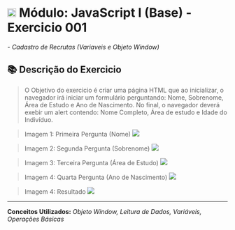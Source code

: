 # <img src="https://cdn.jsdelivr.net/gh/devicons/devicon/icons/javascript/javascript-original.svg" width="20"/> Módulo: JavaScript I (Base) - Exercicio 001

_- Cadastro de Recrutas (Variaveis e Objeto Window)_

## 📚 Descrição do Exercicio

> O Objetivo do exercicio é criar uma página HTML que ao inicializar, o navegador irá iniciar um formulário perguntando: Nome, Sobrenome, Área de Estudo e Ano de Nascimento. No final, o navegador deverá exebir um alert contendo: Nome Completo, Área de estudo e Idade do Indivíduo.

> Imagem 1: Primeira Pergunta (Nome)
> <img src="https://user-images.githubusercontent.com/112811596/215807324-73bbfebd-55a3-4df7-bffe-7d5b1897acb0.png">

> Imagem 2: Segunda Pergunta (Sobrenome)
> <img src="https://user-images.githubusercontent.com/112811596/215808019-579eb69c-fd7b-483d-8ffb-d313600d8b44.png">

> Imagem 3: Terceira Pergunta (Área de Estudo)
> <img src="https://user-images.githubusercontent.com/112811596/215808278-c08607aa-7a8d-4833-a8d9-eb6b6866cc27.png">

> Imagem 4: Quarta Pergunta (Ano de Nascimento)
> <img src="https://user-images.githubusercontent.com/112811596/215808566-032f41d2-d80f-4f34-9926-33b90acfd24c.png">

> Imagem 4: Resultado
> <img src="https://user-images.githubusercontent.com/112811596/215811852-693318a4-2b9f-4e50-980b-e210d1289cb8.png">

<hr>

**Conceitos Utilizados:** _Objeto Window, Leitura de Dados, Variáveis, Operações Básicas_
